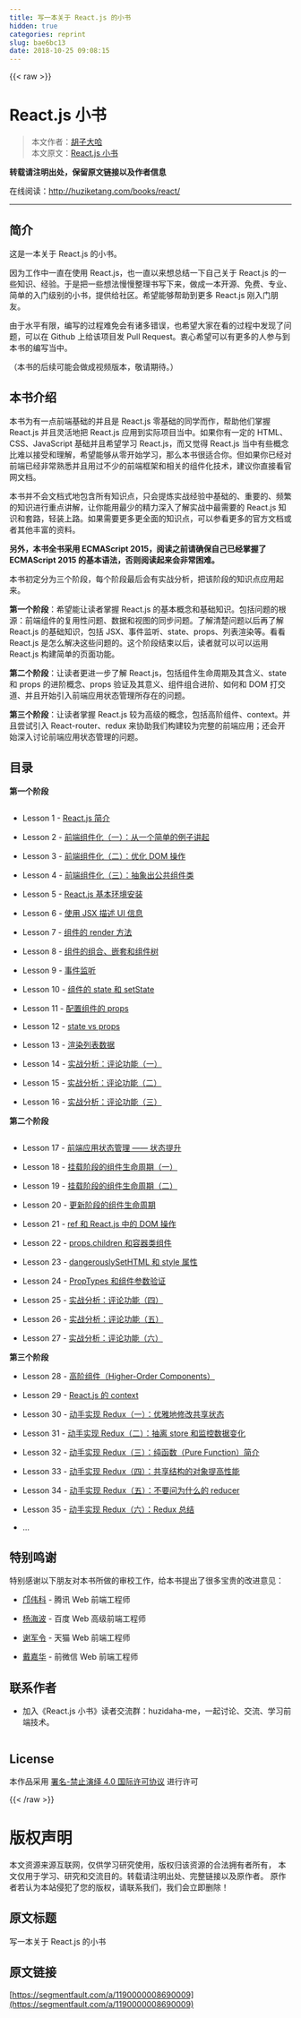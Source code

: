 ```yaml
---
title: 写一本关于 React.js 的小书
hidden: true
categories: reprint
slug: bae6bc13
date: 2018-10-25 09:08:15
---
```


{{< raw >}}
<h1 id="articleHeader0">React.js &#x5C0F;&#x4E66;</h1><blockquote><p>&#x672C;&#x6587;&#x4F5C;&#x8005;&#xFF1A;<a href="https://www.zhihu.com/people/hu-zi-da-ha" rel="nofollow noreferrer" target="_blank">&#x80E1;&#x5B50;&#x5927;&#x54C8;</a><br>&#x672C;&#x6587;&#x539F;&#x6587;&#xFF1A;<a href="http://huziketang.com/books/react/" rel="nofollow noreferrer" target="_blank">React.js &#x5C0F;&#x4E66;</a></p></blockquote><p><strong>&#x8F6C;&#x8F7D;&#x8BF7;&#x6CE8;&#x660E;&#x51FA;&#x5904;&#xFF0C;&#x4FDD;&#x7559;&#x539F;&#x6587;&#x94FE;&#x63A5;&#x4EE5;&#x53CA;&#x4F5C;&#x8005;&#x4FE1;&#x606F;</strong></p><p>&#x5728;&#x7EBF;&#x9605;&#x8BFB;&#xFF1A;<a href="http://huziketang.com/books/react/" rel="nofollow noreferrer" target="_blank">http://huziketang.com/books/react/</a></p><hr><h2 id="articleHeader1">&#x7B80;&#x4ECB;</h2><p>&#x8FD9;&#x662F;&#x4E00;&#x672C;&#x5173;&#x4E8E; React.js &#x7684;&#x5C0F;&#x4E66;&#x3002;</p><p>&#x56E0;&#x4E3A;&#x5DE5;&#x4F5C;&#x4E2D;&#x4E00;&#x76F4;&#x5728;&#x4F7F;&#x7528; React.js&#xFF0C;&#x4E5F;&#x4E00;&#x76F4;&#x4EE5;&#x6765;&#x60F3;&#x603B;&#x7ED3;&#x4E00;&#x4E0B;&#x81EA;&#x5DF1;&#x5173;&#x4E8E; React.js &#x7684;&#x4E00;&#x4E9B;&#x77E5;&#x8BC6;&#x3001;&#x7ECF;&#x9A8C;&#x3002;&#x4E8E;&#x662F;&#x628A;&#x4E00;&#x4E9B;&#x60F3;&#x6CD5;&#x6162;&#x6162;&#x6574;&#x7406;&#x4E66;&#x5199;&#x4E0B;&#x6765;&#xFF0C;&#x505A;&#x6210;&#x4E00;&#x672C;&#x5F00;&#x6E90;&#x3001;&#x514D;&#x8D39;&#x3001;&#x4E13;&#x4E1A;&#x3001;&#x7B80;&#x5355;&#x7684;&#x5165;&#x95E8;&#x7EA7;&#x522B;&#x7684;&#x5C0F;&#x4E66;&#xFF0C;&#x63D0;&#x4F9B;&#x7ED9;&#x793E;&#x533A;&#x3002;&#x5E0C;&#x671B;&#x80FD;&#x591F;&#x5E2E;&#x52A9;&#x5230;&#x66F4;&#x591A; React.js &#x521A;&#x5165;&#x95E8;&#x670B;&#x53CB;&#x3002;</p><p>&#x7531;&#x4E8E;&#x6C34;&#x5E73;&#x6709;&#x9650;&#xFF0C;&#x7F16;&#x5199;&#x7684;&#x8FC7;&#x7A0B;&#x96BE;&#x514D;&#x4F1A;&#x6709;&#x8BF8;&#x591A;&#x9519;&#x8BEF;&#xFF0C;&#x4E5F;&#x5E0C;&#x671B;&#x5927;&#x5BB6;&#x5728;&#x770B;&#x7684;&#x8FC7;&#x7A0B;&#x4E2D;&#x53D1;&#x73B0;&#x4E86;&#x95EE;&#x9898;&#xFF0C;&#x53EF;&#x4EE5;&#x5728; Github &#x4E0A;&#x7ED9;&#x8BE5;&#x9879;&#x76EE;&#x53D1; Pull Request&#x3002;&#x8877;&#x5FC3;&#x5E0C;&#x671B;&#x53EF;&#x4EE5;&#x6709;&#x66F4;&#x591A;&#x7684;&#x4EBA;&#x53C2;&#x4E0E;&#x5230;&#x672C;&#x4E66;&#x7684;&#x7F16;&#x5199;&#x5F53;&#x4E2D;&#x3002;</p><p>&#xFF08;&#x672C;&#x4E66;&#x7684;&#x540E;&#x7EED;&#x53EF;&#x80FD;&#x4F1A;&#x505A;&#x6210;&#x89C6;&#x9891;&#x7248;&#x672C;&#xFF0C;&#x656C;&#x8BF7;&#x671F;&#x5F85;&#x3002;&#xFF09;</p><h2 id="articleHeader2">&#x672C;&#x4E66;&#x4ECB;&#x7ECD;</h2><p>&#x672C;&#x4E66;&#x4E3A;&#x6709;&#x4E00;&#x70B9;&#x524D;&#x7AEF;&#x57FA;&#x7840;&#x7684;&#x5E76;&#x4E14;&#x662F; React.js &#x96F6;&#x57FA;&#x7840;&#x7684;&#x540C;&#x5B66;&#x800C;&#x4F5C;&#xFF0C;&#x5E2E;&#x52A9;&#x4ED6;&#x4EEC;&#x638C;&#x63E1; React.js &#x5E76;&#x4E14;&#x7075;&#x6D3B;&#x5730;&#x628A; React.js &#x5E94;&#x7528;&#x5230;&#x5B9E;&#x9645;&#x9879;&#x76EE;&#x5F53;&#x4E2D;&#x3002;&#x5982;&#x679C;&#x4F60;&#x6709;&#x4E00;&#x5B9A;&#x7684; HTML&#x3001;CSS&#x3001;JavaScript &#x57FA;&#x7840;&#x5E76;&#x4E14;&#x5E0C;&#x671B;&#x5B66;&#x4E60; React.js&#xFF0C;&#x800C;&#x53C8;&#x89C9;&#x5F97; React.js &#x5F53;&#x4E2D;&#x6709;&#x4E9B;&#x6982;&#x5FF5;&#x6BD4;&#x96BE;&#x4EE5;&#x63A5;&#x53D7;&#x548C;&#x7406;&#x89E3;&#xFF0C;&#x5E0C;&#x671B;&#x80FD;&#x591F;&#x4ECE;&#x96F6;&#x5F00;&#x59CB;&#x5B66;&#x4E60;&#xFF0C;&#x90A3;&#x4E48;&#x672C;&#x4E66;&#x5F88;&#x9002;&#x5408;&#x4F60;&#x3002;&#x4F46;&#x5982;&#x679C;&#x4F60;&#x5DF2;&#x7ECF;&#x5BF9;&#x524D;&#x7AEF;&#x5DF2;&#x7ECF;&#x975E;&#x5E38;&#x719F;&#x6089;&#x5E76;&#x4E14;&#x7528;&#x8FC7;&#x4E0D;&#x5C11;&#x7684;&#x524D;&#x7AEF;&#x6846;&#x67B6;&#x548C;&#x76F8;&#x5173;&#x7684;&#x7EC4;&#x4EF6;&#x5316;&#x6280;&#x672F;&#xFF0C;&#x5EFA;&#x8BAE;&#x4F60;&#x76F4;&#x63A5;&#x770B;&#x5B98;&#x7F51;&#x6587;&#x6863;&#x3002;</p><p>&#x672C;&#x4E66;&#x5E76;&#x4E0D;&#x4F1A;&#x6587;&#x6863;&#x5F0F;&#x5730;&#x5305;&#x542B;&#x6240;&#x6709;&#x77E5;&#x8BC6;&#x70B9;&#xFF0C;&#x53EA;&#x4F1A;&#x63D0;&#x70BC;&#x5B9E;&#x6218;&#x7ECF;&#x9A8C;&#x4E2D;&#x57FA;&#x7840;&#x7684;&#x3001;&#x91CD;&#x8981;&#x7684;&#x3001;&#x9891;&#x7E41;&#x7684;&#x77E5;&#x8BC6;&#x8FDB;&#x884C;&#x91CD;&#x70B9;&#x8BB2;&#x89E3;&#xFF0C;&#x8BA9;&#x4F60;&#x80FD;&#x7528;&#x6700;&#x5C11;&#x7684;&#x7CBE;&#x529B;&#x6DF1;&#x5165;&#x4E86;&#x89E3;&#x5B9E;&#x6218;&#x4E2D;&#x6700;&#x9700;&#x8981;&#x7684; React.js &#x77E5;&#x8BC6;&#x548C;&#x5957;&#x8DEF;&#xFF0C;&#x8F7B;&#x88C5;&#x4E0A;&#x8DEF;&#x3002;&#x5982;&#x679C;&#x9700;&#x8981;&#x66F4;&#x591A;&#x66F4;&#x5168;&#x9762;&#x7684;&#x77E5;&#x8BC6;&#x70B9;&#xFF0C;&#x53EF;&#x4EE5;&#x53C2;&#x770B;&#x66F4;&#x591A;&#x7684;&#x5B98;&#x65B9;&#x6587;&#x6863;&#x6216;&#x8005;&#x5176;&#x4ED6;&#x4E30;&#x5BCC;&#x7684;&#x8D44;&#x6599;&#x3002;</p><p><strong>&#x53E6;&#x5916;&#xFF0C;&#x672C;&#x4E66;&#x5168;&#x4E66;&#x91C7;&#x7528; ECMAScript 2015&#xFF0C;&#x9605;&#x8BFB;&#x4E4B;&#x524D;&#x8BF7;&#x786E;&#x4FDD;&#x81EA;&#x5DF1;&#x5DF2;&#x7ECF;&#x638C;&#x63E1;&#x4E86; ECMAScript 2015 &#x7684;&#x57FA;&#x672C;&#x8BED;&#x6CD5;&#xFF0C;&#x5426;&#x5219;&#x9605;&#x8BFB;&#x8D77;&#x6765;&#x4F1A;&#x975E;&#x5E38;&#x56F0;&#x96BE;&#x3002;</strong></p><p>&#x672C;&#x4E66;&#x521D;&#x5B9A;&#x5206;&#x4E3A;&#x4E09;&#x4E2A;&#x9636;&#x6BB5;&#xFF0C;&#x6BCF;&#x4E2A;&#x9636;&#x6BB5;&#x6700;&#x540E;&#x4F1A;&#x6709;&#x5B9E;&#x6218;&#x5206;&#x6790;&#xFF0C;&#x628A;&#x8BE5;&#x9636;&#x6BB5;&#x7684;&#x77E5;&#x8BC6;&#x70B9;&#x5E94;&#x7528;&#x8D77;&#x6765;&#x3002;</p><p><strong>&#x7B2C;&#x4E00;&#x4E2A;&#x9636;&#x6BB5;</strong>&#xFF1A;&#x5E0C;&#x671B;&#x80FD;&#x8BA9;&#x8BFB;&#x8005;&#x638C;&#x63E1; React.js &#x7684;&#x57FA;&#x672C;&#x6982;&#x5FF5;&#x548C;&#x57FA;&#x7840;&#x77E5;&#x8BC6;&#x3002;&#x5305;&#x62EC;&#x95EE;&#x9898;&#x7684;&#x6839;&#x6E90;&#xFF1A;&#x524D;&#x7AEF;&#x7EC4;&#x4EF6;&#x7684;&#x590D;&#x7528;&#x6027;&#x95EE;&#x9898;&#x3001;&#x6570;&#x636E;&#x548C;&#x89C6;&#x56FE;&#x7684;&#x540C;&#x6B65;&#x95EE;&#x9898;&#x3002;&#x4E86;&#x89E3;&#x6E05;&#x695A;&#x95EE;&#x9898;&#x4EE5;&#x540E;&#x518D;&#x4E86;&#x89E3; React.js &#x7684;&#x57FA;&#x7840;&#x77E5;&#x8BC6;&#xFF0C;&#x5305;&#x62EC; JSX&#x3001;&#x4E8B;&#x4EF6;&#x76D1;&#x542C;&#x3001;state&#x3001;props&#x3001;&#x5217;&#x8868;&#x6E32;&#x67D3;&#x7B49;&#x3002;&#x770B;&#x770B; React.js &#x662F;&#x600E;&#x4E48;&#x89E3;&#x51B3;&#x8FD9;&#x4E9B;&#x95EE;&#x9898;&#x7684;&#x3002;&#x8FD9;&#x4E2A;&#x9636;&#x6BB5;&#x7ED3;&#x675F;&#x4EE5;&#x540E;&#xFF0C;&#x8BFB;&#x8005;&#x5C31;&#x53EF;&#x4EE5;&#x53EF;&#x4EE5;&#x8FD0;&#x7528; React.js &#x6784;&#x5EFA;&#x7B80;&#x5355;&#x7684;&#x9875;&#x9762;&#x529F;&#x80FD;&#x3002;</p><p><strong>&#x7B2C;&#x4E8C;&#x4E2A;&#x9636;&#x6BB5;</strong>&#xFF1A;&#x8BA9;&#x8BFB;&#x8005;&#x66F4;&#x8FDB;&#x4E00;&#x6B65;&#x4E86;&#x89E3; React.js&#xFF0C;&#x5305;&#x62EC;&#x7EC4;&#x4EF6;&#x751F;&#x547D;&#x5468;&#x671F;&#x53CA;&#x5176;&#x542B;&#x4E49;&#x3001;state &#x548C; props &#x7684;&#x8FDB;&#x9636;&#x6982;&#x5FF5;&#x3001;props &#x9A8C;&#x8BC1;&#x53CA;&#x5176;&#x610F;&#x4E49;&#x3001;&#x7EC4;&#x4EF6;&#x7EC4;&#x5408;&#x8FDB;&#x9636;&#x3001;&#x5982;&#x4F55;&#x548C; DOM &#x6253;&#x4EA4;&#x9053;&#x3001;&#x5E76;&#x4E14;&#x5F00;&#x59CB;&#x5F15;&#x5165;&#x524D;&#x7AEF;&#x5E94;&#x7528;&#x72B6;&#x6001;&#x7BA1;&#x7406;&#x6240;&#x5B58;&#x5728;&#x7684;&#x95EE;&#x9898;&#x3002;</p><p><strong>&#x7B2C;&#x4E09;&#x4E2A;&#x9636;&#x6BB5;</strong>&#xFF1A;&#x8BA9;&#x8BFB;&#x8005;&#x638C;&#x63E1; React.js &#x8F83;&#x4E3A;&#x9AD8;&#x7EA7;&#x7684;&#x6982;&#x5FF5;&#xFF0C;&#x5305;&#x62EC;&#x9AD8;&#x9636;&#x7EC4;&#x4EF6;&#x3001;context&#x3002;&#x5E76;&#x4E14;&#x5C1D;&#x8BD5;&#x5F15;&#x5165; React-router&#x3001;redux &#x6765;&#x534F;&#x52A9;&#x6211;&#x4EEC;&#x6784;&#x5EFA;&#x8F83;&#x4E3A;&#x5B8C;&#x6574;&#x7684;&#x524D;&#x7AEF;&#x5E94;&#x7528;&#xFF1B;&#x8FD8;&#x4F1A;&#x5F00;&#x59CB;&#x6DF1;&#x5165;&#x8BA8;&#x8BBA;&#x524D;&#x7AEF;&#x5E94;&#x7528;&#x72B6;&#x6001;&#x7BA1;&#x7406;&#x7684;&#x95EE;&#x9898;&#x3002;</p><h2 id="articleHeader3">&#x76EE;&#x5F55;</h2><p><strong>&#x7B2C;&#x4E00;&#x4E2A;&#x9636;&#x6BB5;</strong></p><p><span class="img-wrap"><img data-src="/img/remote/1460000008804180" src="https://static.alili.tech/img/remote/1460000008804180" alt="" title="" style="cursor:pointer"></span></p><ul><li><p>Lesson 1 - <a href="http://huziketang.com/books/react/lesson1" rel="nofollow noreferrer" target="_blank">React.js &#x7B80;&#x4ECB;</a></p></li><li><p>Lesson 2 - <a href="http://huziketang.com/books/react/lesson2" rel="nofollow noreferrer" target="_blank">&#x524D;&#x7AEF;&#x7EC4;&#x4EF6;&#x5316;&#xFF08;&#x4E00;&#xFF09;&#xFF1A;&#x4ECE;&#x4E00;&#x4E2A;&#x7B80;&#x5355;&#x7684;&#x4F8B;&#x5B50;&#x8BB2;&#x8D77;</a></p></li><li><p>Lesson 3 - <a href="http://huziketang.com/books/react/lesson3" rel="nofollow noreferrer" target="_blank">&#x524D;&#x7AEF;&#x7EC4;&#x4EF6;&#x5316;&#xFF08;&#x4E8C;&#xFF09;&#xFF1A;&#x4F18;&#x5316; DOM &#x64CD;&#x4F5C;</a></p></li><li><p>Lesson 4 - <a href="http://huziketang.com/books/react/lesson4" rel="nofollow noreferrer" target="_blank">&#x524D;&#x7AEF;&#x7EC4;&#x4EF6;&#x5316;&#xFF08;&#x4E09;&#xFF09;&#xFF1A;&#x62BD;&#x8C61;&#x51FA;&#x516C;&#x5171;&#x7EC4;&#x4EF6;&#x7C7B;</a></p></li><li><p>Lesson 5 - <a href="http://huziketang.com/books/react/lesson5" rel="nofollow noreferrer" target="_blank">React.js &#x57FA;&#x672C;&#x73AF;&#x5883;&#x5B89;&#x88C5;</a></p></li><li><p>Lesson 6 - <a href="http://huziketang.com/books/react/lesson6" rel="nofollow noreferrer" target="_blank">&#x4F7F;&#x7528; JSX &#x63CF;&#x8FF0; UI &#x4FE1;&#x606F;</a></p></li><li><p>Lesson 7 - <a href="http://huziketang.com/books/react/lesson7" rel="nofollow noreferrer" target="_blank">&#x7EC4;&#x4EF6;&#x7684; render &#x65B9;&#x6CD5;</a></p></li><li><p>Lesson 8 - <a href="http://huziketang.com/books/react/lesson8" rel="nofollow noreferrer" target="_blank">&#x7EC4;&#x4EF6;&#x7684;&#x7EC4;&#x5408;&#x3001;&#x5D4C;&#x5957;&#x548C;&#x7EC4;&#x4EF6;&#x6811;</a></p></li><li><p>Lesson 9 - <a href="http://huziketang.com/books/react/lesson9" rel="nofollow noreferrer" target="_blank">&#x4E8B;&#x4EF6;&#x76D1;&#x542C;</a></p></li><li><p>Lesson 10 - <a href="http://huziketang.com/books/react/lesson10" rel="nofollow noreferrer" target="_blank">&#x7EC4;&#x4EF6;&#x7684; state &#x548C; setState</a></p></li><li><p>Lesson 11 - <a href="http://huziketang.com/books/react/lesson11" rel="nofollow noreferrer" target="_blank">&#x914D;&#x7F6E;&#x7EC4;&#x4EF6;&#x7684; props</a></p></li><li><p>Lesson 12 - <a href="http://huziketang.com/books/react/lesson12" rel="nofollow noreferrer" target="_blank">state vs props</a></p></li><li><p>Lesson 13 - <a href="http://huziketang.com/books/react/lesson13" rel="nofollow noreferrer" target="_blank">&#x6E32;&#x67D3;&#x5217;&#x8868;&#x6570;&#x636E;</a></p></li><li><p>Lesson 14 - <a href="http://huziketang.com/books/react/lesson14" rel="nofollow noreferrer" target="_blank">&#x5B9E;&#x6218;&#x5206;&#x6790;&#xFF1A;&#x8BC4;&#x8BBA;&#x529F;&#x80FD;&#xFF08;&#x4E00;&#xFF09;</a></p></li><li><p>Lesson 15 - <a href="http://huziketang.com/books/react/lesson15" rel="nofollow noreferrer" target="_blank">&#x5B9E;&#x6218;&#x5206;&#x6790;&#xFF1A;&#x8BC4;&#x8BBA;&#x529F;&#x80FD;&#xFF08;&#x4E8C;&#xFF09;</a></p></li><li><p>Lesson 16 - <a href="http://huziketang.com/books/react/lesson16" rel="nofollow noreferrer" target="_blank">&#x5B9E;&#x6218;&#x5206;&#x6790;&#xFF1A;&#x8BC4;&#x8BBA;&#x529F;&#x80FD;&#xFF08;&#x4E09;&#xFF09;</a></p></li></ul><p><strong>&#x7B2C;&#x4E8C;&#x4E2A;&#x9636;&#x6BB5;</strong></p><p><span class="img-wrap"><img data-src="/img/remote/1460000008804180" src="https://static.alili.tech/img/remote/1460000008804180" alt="" title="" style="cursor:pointer"></span></p><ul><li><p>Lesson 17 - <a href="http://huziketang.com/books/react/lesson17" rel="nofollow noreferrer" target="_blank">&#x524D;&#x7AEF;&#x5E94;&#x7528;&#x72B6;&#x6001;&#x7BA1;&#x7406; &#x2014;&#x2014; &#x72B6;&#x6001;&#x63D0;&#x5347;</a></p></li><li><p>Lesson 18 - <a href="http://huziketang.com/books/react/lesson18" rel="nofollow noreferrer" target="_blank">&#x6302;&#x8F7D;&#x9636;&#x6BB5;&#x7684;&#x7EC4;&#x4EF6;&#x751F;&#x547D;&#x5468;&#x671F;&#xFF08;&#x4E00;&#xFF09;</a></p></li><li><p>Lesson 19 - <a href="http://huziketang.com/books/react/lesson19" rel="nofollow noreferrer" target="_blank">&#x6302;&#x8F7D;&#x9636;&#x6BB5;&#x7684;&#x7EC4;&#x4EF6;&#x751F;&#x547D;&#x5468;&#x671F;&#xFF08;&#x4E8C;&#xFF09;</a></p></li><li><p>Lesson 20 - <a href="http://huziketang.com/books/react/lesson20" rel="nofollow noreferrer" target="_blank">&#x66F4;&#x65B0;&#x9636;&#x6BB5;&#x7684;&#x7EC4;&#x4EF6;&#x751F;&#x547D;&#x5468;&#x671F;</a></p></li><li><p>Lesson 21 - <a href="http://huziketang.com/books/react/lesson21" rel="nofollow noreferrer" target="_blank">ref &#x548C; React.js &#x4E2D;&#x7684; DOM &#x64CD;&#x4F5C;</a></p></li><li><p>Lesson 22 - <a href="http://huziketang.com/books/react/lesson22" rel="nofollow noreferrer" target="_blank">props.children &#x548C;&#x5BB9;&#x5668;&#x7C7B;&#x7EC4;&#x4EF6;</a></p></li><li><p>Lesson 23 - <a href="http://huziketang.com/books/react/lesson23" rel="nofollow noreferrer" target="_blank">dangerouslySetHTML &#x548C; style &#x5C5E;&#x6027;</a></p></li><li><p>Lesson 24 - <a href="http://huziketang.com/books/react/lesson24" rel="nofollow noreferrer" target="_blank">PropTypes &#x548C;&#x7EC4;&#x4EF6;&#x53C2;&#x6570;&#x9A8C;&#x8BC1;</a></p></li><li><p>Lesson 25 - <a href="http://huziketang.com/books/react/lesson25" rel="nofollow noreferrer" target="_blank">&#x5B9E;&#x6218;&#x5206;&#x6790;&#xFF1A;&#x8BC4;&#x8BBA;&#x529F;&#x80FD;&#xFF08;&#x56DB;&#xFF09;</a></p></li><li><p>Lesson 26 - <a href="http://huziketang.com/books/react/lesson26" rel="nofollow noreferrer" target="_blank">&#x5B9E;&#x6218;&#x5206;&#x6790;&#xFF1A;&#x8BC4;&#x8BBA;&#x529F;&#x80FD;&#xFF08;&#x4E94;&#xFF09;</a></p></li><li><p>Lesson 27 - <a href="http://huziketang.com/books/react/lesson27" rel="nofollow noreferrer" target="_blank">&#x5B9E;&#x6218;&#x5206;&#x6790;&#xFF1A;&#x8BC4;&#x8BBA;&#x529F;&#x80FD;&#xFF08;&#x516D;&#xFF09;</a></p></li></ul><p><strong>&#x7B2C;&#x4E09;&#x4E2A;&#x9636;&#x6BB5;</strong></p><ul><li><p>Lesson 28 - <a href="http://huziketang.com/books/react/lesson28" rel="nofollow noreferrer" target="_blank">&#x9AD8;&#x9636;&#x7EC4;&#x4EF6;&#xFF08;Higher-Order Components&#xFF09;</a></p></li><li><p>Lesson 29 - <a href="http://huziketang.com/books/react/lesson29" rel="nofollow noreferrer" target="_blank">React.js &#x7684; context</a></p></li><li><p>Lesson 30 - <a href="http://huziketang.com/books/react/lesson30" rel="nofollow noreferrer" target="_blank">&#x52A8;&#x624B;&#x5B9E;&#x73B0; Redux&#xFF08;&#x4E00;&#xFF09;&#xFF1A;&#x4F18;&#x96C5;&#x5730;&#x4FEE;&#x6539;&#x5171;&#x4EAB;&#x72B6;&#x6001;</a></p></li><li><p>Lesson 31 - <a href="http://huziketang.com/books/react/lesson31" rel="nofollow noreferrer" target="_blank">&#x52A8;&#x624B;&#x5B9E;&#x73B0; Redux&#xFF08;&#x4E8C;&#xFF09;&#xFF1A;&#x62BD;&#x79BB; store &#x548C;&#x76D1;&#x63A7;&#x6570;&#x636E;&#x53D8;&#x5316;</a></p></li><li><p>Lesson 32 - <a href="http://huziketang.com/books/react/lesson32" rel="nofollow noreferrer" target="_blank">&#x52A8;&#x624B;&#x5B9E;&#x73B0; Redux&#xFF08;&#x4E09;&#xFF09;&#xFF1A;&#x7EAF;&#x51FD;&#x6570;&#xFF08;Pure Function&#xFF09;&#x7B80;&#x4ECB;</a></p></li><li><p>Lesson 33 - <a href="http://huziketang.com/books/react/lesson33" rel="nofollow noreferrer" target="_blank">&#x52A8;&#x624B;&#x5B9E;&#x73B0; Redux&#xFF08;&#x56DB;&#xFF09;&#xFF1A;&#x5171;&#x4EAB;&#x7ED3;&#x6784;&#x7684;&#x5BF9;&#x8C61;&#x63D0;&#x9AD8;&#x6027;&#x80FD;</a></p></li><li><p>Lesson 34 - <a href="http://huziketang.com/books/react/lesson34" rel="nofollow noreferrer" target="_blank">&#x52A8;&#x624B;&#x5B9E;&#x73B0; Redux&#xFF08;&#x4E94;&#xFF09;&#xFF1A;&#x4E0D;&#x8981;&#x95EE;&#x4E3A;&#x4EC0;&#x4E48;&#x7684; reducer</a></p></li><li><p>Lesson 35 - <a href="http://huziketang.com/books/react/lesson35" rel="nofollow noreferrer" target="_blank">&#x52A8;&#x624B;&#x5B9E;&#x73B0; Redux&#xFF08;&#x516D;&#xFF09;&#xFF1A;Redux &#x603B;&#x7ED3;</a></p></li><li><p>...</p></li></ul><h2 id="articleHeader4">&#x7279;&#x522B;&#x9E23;&#x8C22;</h2><p>&#x7279;&#x522B;&#x611F;&#x8C22;&#x4EE5;&#x4E0B;&#x670B;&#x53CB;&#x5BF9;&#x672C;&#x4E66;&#x6240;&#x505A;&#x7684;&#x5BA1;&#x6821;&#x5DE5;&#x4F5C;&#xFF0C;&#x7ED9;&#x672C;&#x4E66;&#x63D0;&#x51FA;&#x4E86;&#x5F88;&#x591A;&#x5B9D;&#x8D35;&#x7684;&#x6539;&#x8FDB;&#x610F;&#x89C1;&#xFF1A;</p><ul><li><p><a href="https://github.com/kuangwk/" rel="nofollow noreferrer" target="_blank">&#x909D;&#x4F1F;&#x79D1;</a> - &#x817E;&#x8BAF; Web &#x524D;&#x7AEF;&#x5DE5;&#x7A0B;&#x5E08;</p></li><li><p><a href="https://github.com/hipoyang/" rel="nofollow noreferrer" target="_blank">&#x6768;&#x6D77;&#x6CE2;</a> - &#x767E;&#x5EA6; Web &#x9AD8;&#x7EA7;&#x524D;&#x7AEF;&#x5DE5;&#x7A0B;&#x5E08;</p></li><li><p><a href="https://github.com/brucexiejunling/" rel="nofollow noreferrer" target="_blank">&#x8C22;&#x519B;&#x4EE4;</a> - &#x5929;&#x732B; Web &#x524D;&#x7AEF;&#x5DE5;&#x7A0B;&#x5E08;</p></li><li><p><a href="https://github.com/livoras/" rel="nofollow noreferrer" target="_blank">&#x6234;&#x5609;&#x534E;</a> - &#x524D;&#x5FAE;&#x4FE1; Web &#x524D;&#x7AEF;&#x5DE5;&#x7A0B;&#x5E08;</p></li></ul><h2 id="articleHeader5">&#x8054;&#x7CFB;&#x4F5C;&#x8005;</h2><ul><li><p>&#x52A0;&#x5165;&#x300A;React.js &#x5C0F;&#x4E66;&#x300B;&#x8BFB;&#x8005;&#x4EA4;&#x6D41;&#x7FA4;&#xFF1A;huzidaha-me&#xFF0C;&#x4E00;&#x8D77;&#x8BA8;&#x8BBA;&#x3001;&#x4EA4;&#x6D41;&#x3001;&#x5B66;&#x4E60;&#x524D;&#x7AEF;&#x6280;&#x672F;&#x3002;</p></li></ul><p><span class="img-wrap"><img data-src="/img/remote/1460000012118605" src="https://static.alili.tech/img/remote/1460000012118605" alt="" title="" style="cursor:pointer;display:inline"></span></p><h2 id="articleHeader6">License</h2><p>&#x672C;&#x4F5C;&#x54C1;&#x91C7;&#x7528; <a href="https://creativecommons.org/licenses/by-nd/4.0/legalcode" rel="nofollow noreferrer" target="_blank">&#x7F72;&#x540D;-&#x7981;&#x6B62;&#x6F14;&#x7ECE; 4.0 &#x56FD;&#x9645;&#x8BB8;&#x53EF;&#x534F;&#x8BAE;</a> &#x8FDB;&#x884C;&#x8BB8;&#x53EF;</p>
{{< /raw >}}

# 版权声明
本文资源来源互联网，仅供学习研究使用，版权归该资源的合法拥有者所有，
本文仅用于学习、研究和交流目的。转载请注明出处、完整链接以及原作者。
原作者若认为本站侵犯了您的版权，请联系我们，我们会立即删除！

## 原文标题
写一本关于 React.js 的小书

## 原文链接
[https://segmentfault.com/a/1190000008690009](https://segmentfault.com/a/1190000008690009)


